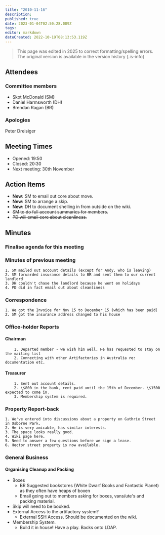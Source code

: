 ```yaml
---
title: "2010-11-16"
description: 
published: true
date: 2023-01-04T02:50:28.009Z
tags: 
editor: markdown
dateCreated: 2022-10-19T08:13:53.119Z
---
```


> This page was edited in 2025 to correct formatting/spelling errors. The original version is available in the version history
{.is-info}

## Attendees

### Committee members

- Skot McDonald (SM)
- Daniel Harmsworth (DH)
- Brendan Ragan (BR)

### Apologies

   Peter Dreisiger

## Meeting Times

- Opened: 19:50
- Closed: 20:30
- Next meeting: 30th November

## Action Items

- **New:** SM to email out core about move.
- **New:** SM to arrange a skip.
- **New:** DH to document shelling in from outside on the wiki.
- ~~SM to do full account summaries for members.~~
- ~~PD will email core about cleanliness.~~

## Minutes

### Finalise agenda for this meeting

### Minutes of previous meeting

    1. SM mailed out account details (except for Andy, who is leaving)
    2. SM forwarded insurance details to BR and sent them to our current landlord
    3. DH couldn't chase the landlord because he went on holidays
    4. PD did in fact email out about cleanliness

### Correspondence

    1. We got the Invoice for Nov 15 to December 15 (which has been paid)
    2. SM got the insurance address changed to his house

### Office-holder Reports

#### Chairman

        1. Departed member - we wish him well. He has requested to stay on the mailing list
        2. Connecting with other Artifactories in Australia re: documentation etc.

#### Treasurer

        1. Sent out account details.
        2. \$800 in the bank, rent paid until the 15th of December. \$1500 expected to come in.
        3. Membership system is required.

### Property Report-back

    1. We've entered into discussions about a property on Guthrie Street in Osborne Park.
    2. He is very amicable, has similar interests.
    3. The space looks really good.
    4. Wiki page here.
    5. Need to answer a few questions before we sign a lease.
    6. Hector street property is now available.

### General Business

#### Organising Cleanup and Packing

- Boxes
  - BR Suggested bookstores (White Dwarf Books and Fantastic Planet) as they often have heaps of boxen
  - Email going out to members asking for boxes, vans/ute's and packing material.
- Skip will need to be booked.
- External Access to the artifactory system?
  - External SSH Access. Should be documented on the wiki.
- Membership System.
  - Build it in house! Have a play. Backs onto LDAP.
